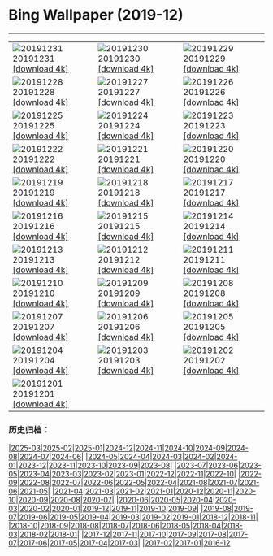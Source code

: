 # Bing Wallpaper (2019-12)
**************

<table><tr><td><img src="https://www.bing.com/th?id=OHR.SnowHare_ZH-CN9767012872_1920x1080.jpg" alt="20191231"> 20191231 <a href="https://www.bing.com/th?id=OHR.SnowHare_ZH-CN9767012872_UHD.jpg">[download 4k]</a></td><td><img src="https://www.bing.com/th?id=OHR.NYEBacknang_ZH-CN6301969939_1920x1080.jpg" alt="20191230"> 20191230 <a href="https://www.bing.com/th?id=OHR.NYEBacknang_ZH-CN6301969939_UHD.jpg">[download 4k]</a></td><td><img src="https://www.bing.com/th?id=OHR.SkyIslands_ZH-CN6229467399_1920x1080.jpg" alt="20191229"> 20191229 <a href="https://www.bing.com/th?id=OHR.SkyIslands_ZH-CN6229467399_UHD.jpg">[download 4k]</a></td></tr><tr><td><img src="https://www.bing.com/th?id=OHR.RamsauHinterseeEislauf_ZH-CN9685733410_1920x1080.jpg" alt="20191228"> 20191228 <a href="https://www.bing.com/th?id=OHR.RamsauHinterseeEislauf_ZH-CN9685733410_UHD.jpg">[download 4k]</a></td><td><img src="https://www.bing.com/th?id=OHR.TrumpeterWinter_ZH-CN6156392179_1920x1080.jpg" alt="20191227"> 20191227 <a href="https://www.bing.com/th?id=OHR.TrumpeterWinter_ZH-CN6156392179_UHD.jpg">[download 4k]</a></td><td><img src="https://www.bing.com/th?id=OHR.FrozenTree_ZH-CN9591258534_1920x1080.jpg" alt="20191226"> 20191226 <a href="https://www.bing.com/th?id=OHR.FrozenTree_ZH-CN9591258534_UHD.jpg">[download 4k]</a></td></tr><tr><td><img src="https://www.bing.com/th?id=OHR.SloveniaAlps_ZH-CN6052706424_1920x1080.jpg" alt="20191225"> 20191225 <a href="https://www.bing.com/th?id=OHR.SloveniaAlps_ZH-CN6052706424_UHD.jpg">[download 4k]</a></td><td><img src="https://www.bing.com/th?id=OHR.WarsawXmas_ZH-CN5981724395_1920x1080.jpg" alt="20191224"> 20191224 <a href="https://www.bing.com/th?id=OHR.WarsawXmas_ZH-CN5981724395_UHD.jpg">[download 4k]</a></td><td><img src="https://www.bing.com/th?id=OHR.ReindeerNorway_ZH-CN5913190372_1920x1080.jpg" alt="20191223"> 20191223 <a href="https://www.bing.com/th?id=OHR.ReindeerNorway_ZH-CN5913190372_UHD.jpg">[download 4k]</a></td></tr><tr><td><img src="https://www.bing.com/th?id=OHR.AiringGrievances_ZH-CN5830208720_1920x1080.jpg" alt="20191222"> 20191222 <a href="https://www.bing.com/th?id=OHR.AiringGrievances_ZH-CN5830208720_UHD.jpg">[download 4k]</a></td><td><img src="https://www.bing.com/th?id=OHR.Dongzhi2019_ZH-CN6252826480_1920x1080.jpg" alt="20191221"> 20191221 <a href="https://www.bing.com/th?id=OHR.Dongzhi2019_ZH-CN6252826480_UHD.jpg">[download 4k]</a></td><td><img src="https://www.bing.com/th?id=OHR.RealSnowflake_ZH-CN5687037252_1920x1080.jpg" alt="20191220"> 20191220 <a href="https://www.bing.com/th?id=OHR.RealSnowflake_ZH-CN5687037252_UHD.jpg">[download 4k]</a></td></tr><tr><td><img src="https://www.bing.com/th?id=OHR.MauiEucalyptus_ZH-CN5616197787_1920x1080.jpg" alt="20191219"> 20191219 <a href="https://www.bing.com/th?id=OHR.MauiEucalyptus_ZH-CN5616197787_UHD.jpg">[download 4k]</a></td><td><img src="https://www.bing.com/th?id=OHR.ValleyForge_ZH-CN8129420249_1920x1080.jpg" alt="20191218"> 20191218 <a href="https://www.bing.com/th?id=OHR.ValleyForge_ZH-CN8129420249_UHD.jpg">[download 4k]</a></td><td><img src="https://www.bing.com/th?id=OHR.HallXmasMarket_ZH-CN8059544504_1920x1080.jpg" alt="20191217"> 20191217 <a href="https://www.bing.com/th?id=OHR.HallXmasMarket_ZH-CN8059544504_UHD.jpg">[download 4k]</a></td></tr><tr><td><img src="https://www.bing.com/th?id=OHR.TempleofSaturn_ZH-CN7983217544_1920x1080.jpg" alt="20191216"> 20191216 <a href="https://www.bing.com/th?id=OHR.TempleofSaturn_ZH-CN7983217544_UHD.jpg">[download 4k]</a></td><td><img src="https://www.bing.com/th?id=OHR.ReconciliationDay_ZH-CN7914130812_1920x1080.jpg" alt="20191215"> 20191215 <a href="https://www.bing.com/th?id=OHR.ReconciliationDay_ZH-CN7914130812_UHD.jpg">[download 4k]</a></td><td><img src="https://www.bing.com/th?id=OHR.NutsWeekend_ZH-CN7847508117_1920x1080.jpg" alt="20191214"> 20191214 <a href="https://www.bing.com/th?id=OHR.NutsWeekend_ZH-CN7847508117_UHD.jpg">[download 4k]</a></td></tr><tr><td><img src="https://www.bing.com/th?id=OHR.SpruceGrouse_ZH-CN7756892167_1920x1080.jpg" alt="20191213"> 20191213 <a href="https://www.bing.com/th?id=OHR.SpruceGrouse_ZH-CN7756892167_UHD.jpg">[download 4k]</a></td><td><img src="https://www.bing.com/th?id=OHR.LandwasserViaduct_ZH-CN7692075960_1920x1080.jpg" alt="20191212"> 20191212 <a href="https://www.bing.com/th?id=OHR.LandwasserViaduct_ZH-CN7692075960_UHD.jpg">[download 4k]</a></td><td><img src="https://www.bing.com/th?id=OHR.SheepCoteClod_ZH-CN7630556554_1920x1080.jpg" alt="20191211"> 20191211 <a href="https://www.bing.com/th?id=OHR.SheepCoteClod_ZH-CN7630556554_UHD.jpg">[download 4k]</a></td></tr><tr><td><img src="https://www.bing.com/th?id=OHR.TengbocheMonastery_ZH-CN7555740661_1920x1080.jpg" alt="20191210"> 20191210 <a href="https://www.bing.com/th?id=OHR.TengbocheMonastery_ZH-CN7555740661_UHD.jpg">[download 4k]</a></td><td><img src="https://www.bing.com/th?id=OHR.Seidenschwanz_ZH-CN7486965726_1920x1080.jpg" alt="20191209"> 20191209 <a href="https://www.bing.com/th?id=OHR.Seidenschwanz_ZH-CN7486965726_UHD.jpg">[download 4k]</a></td><td><img src="https://www.bing.com/th?id=OHR.BlueChip_ZH-CN7376022522_1920x1080.jpg" alt="20191208"> 20191208 <a href="https://www.bing.com/th?id=OHR.BlueChip_ZH-CN7376022522_UHD.jpg">[download 4k]</a></td></tr><tr><td><img src="https://www.bing.com/th?id=OHR.PurpleWeekend_ZH-CN7324572668_1920x1080.jpg" alt="20191207"> 20191207 <a href="https://www.bing.com/th?id=OHR.PurpleWeekend_ZH-CN7324572668_UHD.jpg">[download 4k]</a></td><td><img src="https://www.bing.com/th?id=OHR.KochiFall_ZH-CN7256567323_1920x1080.jpg" alt="20191206"> 20191206 <a href="https://www.bing.com/th?id=OHR.KochiFall_ZH-CN7256567323_UHD.jpg">[download 4k]</a></td><td><img src="https://www.bing.com/th?id=OHR.NambungPinnacles_ZH-CN7198283991_1920x1080.jpg" alt="20191205"> 20191205 <a href="https://www.bing.com/th?id=OHR.NambungPinnacles_ZH-CN7198283991_UHD.jpg">[download 4k]</a></td></tr><tr><td><img src="https://www.bing.com/th?id=OHR.CanadaTreeFarm_ZH-CN6478268657_1920x1080.jpg" alt="20191204"> 20191204 <a href="https://www.bing.com/th?id=OHR.CanadaTreeFarm_ZH-CN6478268657_UHD.jpg">[download 4k]</a></td><td><img src="https://www.bing.com/th?id=OHR.RhinosOxpecker_ZH-CN6392794613_1920x1080.jpg" alt="20191203"> 20191203 <a href="https://www.bing.com/th?id=OHR.RhinosOxpecker_ZH-CN6392794613_UHD.jpg">[download 4k]</a></td><td><img src="https://www.bing.com/th?id=OHR.PuffinSharing_ZH-CN6330890743_1920x1080.jpg" alt="20191202"> 20191202 <a href="https://www.bing.com/th?id=OHR.PuffinSharing_ZH-CN6330890743_UHD.jpg">[download 4k]</a></td></tr><tr><td><img src="https://www.bing.com/th?id=OHR.PortlandDawn_ZH-CN6187930845_1920x1080.jpg" alt="20191201"> 20191201 <a href="https://www.bing.com/th?id=OHR.PortlandDawn_ZH-CN6187930845_UHD.jpg">[download 4k]</a></td><td></td><td></td></tr></table>

### 历史归档：

|[2025-03](/../2025-03/2025-03.md)|[2025-02](/../2025-02/2025-02.md)|[2025-01](/../2025-01/2025-01.md)|[2024-12](/../2024-12/2024-12.md)|[2024-11](/../2024-11/2024-11.md)|[2024-10](/../2024-10/2024-10.md)|[2024-09](/../2024-09/2024-09.md)|[2024-08](/../2024-08/2024-08.md)|[2024-07](/../2024-07/2024-07.md)|[2024-06](/../2024-06/2024-06.md)|
|[2024-05](/../2024-05/2024-05.md)|[2024-04](/../2024-04/2024-04.md)|[2024-03](/../2024-03/2024-03.md)|[2024-02](/../2024-02/2024-02.md)|[2024-01](/../2024-01/2024-01.md)|[2023-12](/../2023-12/2023-12.md)|[2023-11](/../2023-11/2023-11.md)|[2023-10](/../2023-10/2023-10.md)|[2023-09](/../2023-09/2023-09.md)|[2023-08](/../2023-08/2023-08.md)|
|[2023-07](/../2023-07/2023-07.md)|[2023-06](/../2023-06/2023-06.md)|[2023-05](/../2023-05/2023-05.md)|[2023-04](/../2023-04/2023-04.md)|[2023-03](/../2023-03/2023-03.md)|[2023-02](/../2023-02/2023-02.md)|[2023-01](/../2023-01/2023-01.md)|[2022-12](/../2022-12/2022-12.md)|[2022-11](/../2022-11/2022-11.md)|[2022-10](/../2022-10/2022-10.md)|
|[2022-09](/../2022-09/2022-09.md)|[2022-08](/../2022-08/2022-08.md)|[2022-07](/../2022-07/2022-07.md)|[2022-06](/../2022-06/2022-06.md)|[2022-05](/../2022-05/2022-05.md)|[2022-04](/../2022-04/2022-04.md)|[2021-08](/../2021-08/2021-08.md)|[2021-07](/../2021-07/2021-07.md)|[2021-06](/../2021-06/2021-06.md)|[2021-05](/../2021-05/2021-05.md)|
|[2021-04](/../2021-04/2021-04.md)|[2021-03](/../2021-03/2021-03.md)|[2021-02](/../2021-02/2021-02.md)|[2021-01](/../2021-01/2021-01.md)|[2020-12](/../2020-12/2020-12.md)|[2020-11](/../2020-11/2020-11.md)|[2020-10](/../2020-10/2020-10.md)|[2020-09](/../2020-09/2020-09.md)|[2020-08](/../2020-08/2020-08.md)|[2020-07](/../2020-07/2020-07.md)|
|[2020-06](/../2020-06/2020-06.md)|[2020-05](/../2020-05/2020-05.md)|[2020-04](/../2020-04/2020-04.md)|[2020-03](/../2020-03/2020-03.md)|[2020-02](/../2020-02/2020-02.md)|[2020-01](/../2020-01/2020-01.md)|[2019-12](/2019-12.md)|[2019-11](/../2019-11/2019-11.md)|[2019-10](/../2019-10/2019-10.md)|[2019-09](/../2019-09/2019-09.md)|
|[2019-08](/../2019-08/2019-08.md)|[2019-07](/../2019-07/2019-07.md)|[2019-06](/../2019-06/2019-06.md)|[2019-05](/../2019-05/2019-05.md)|[2019-04](/../2019-04/2019-04.md)|[2019-03](/../2019-03/2019-03.md)|[2019-02](/../2019-02/2019-02.md)|[2019-01](/../2019-01/2019-01.md)|[2018-12](/../2018-12/2018-12.md)|[2018-11](/../2018-11/2018-11.md)|
|[2018-10](/../2018-10/2018-10.md)|[2018-09](/../2018-09/2018-09.md)|[2018-08](/../2018-08/2018-08.md)|[2018-07](/../2018-07/2018-07.md)|[2018-06](/../2018-06/2018-06.md)|[2018-05](/../2018-05/2018-05.md)|[2018-04](/../2018-04/2018-04.md)|[2018-03](/../2018-03/2018-03.md)|[2018-02](/../2018-02/2018-02.md)|[2018-01](/../2018-01/2018-01.md)|
|[2017-12](/../2017-12/2017-12.md)|[2017-11](/../2017-11/2017-11.md)|[2017-10](/../2017-10/2017-10.md)|[2017-09](/../2017-09/2017-09.md)|[2017-08](/../2017-08/2017-08.md)|[2017-07](/../2017-07/2017-07.md)|[2017-06](/../2017-06/2017-06.md)|[2017-05](/../2017-05/2017-05.md)|[2017-04](/../2017-04/2017-04.md)|[2017-03](/../2017-03/2017-03.md)|
|[2017-02](/../2017-02/2017-02.md)|[2017-01](/../2017-01/2017-01.md)|[2016-12](/../2016-12/2016-12.md)
